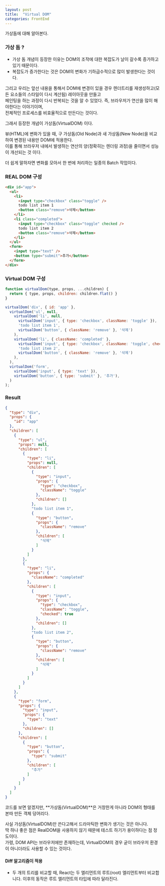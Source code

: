 ```yaml
---
layout: post
title:  "Virtual DOM"
categories: FrontEnd
---
```

가상돔에 대해 알아본다.

### 가상 돔 ?
- 가상 돔 개념이 등장한 이유는 DOM의 조작에 대한 복잡도가 날이 갈수록 증가하고 있기 때문이다. 
- 복잡도가 증가한다는 것은 DOM의 변화가 기하급수적으로 많이 발생한다는 것이다.

그리고 우리는 앞선 내용을 통해서 DOM에 변경이 있을 경우 렌더트리를 재생성하고(모든 요소들의 스타일이 다시 계산됨) 레이아웃을 만들고  
페인팅을 하는 과정이 다시 반복되는 것을 알 수 있었다. 즉, 브라우저가 연산을 많이 해야한다는 이야기이며,  
전체적인 프로세스를 비효율적으로 만든다는 것이다.

그래서 등장한 개념이 가상돔(VirtualDOM) 이다.

뷰(HTML)에 변화가 있을 때, 구 가상돔(Old Node)과 새 가상돔(New Node)을 비교하여 변경된 내용만 DOM에 적용한다.  
이를 통해 브라우저 내에서 발생하는 연산의 양(정확히는 렌더링 과정)을 줄이면서 성능이 개선되는 것 이다.

더 쉽게 말하자면 변화를 모아서 한 번에 처리하는 일종의 Batch 작업이다.

### REAL DOM 구성

```html
<div id="app">
  <ul>
    <li>
      <input type="checkbox" class="toggle" />
      todo list item 1
      <button class="remove">삭제</button>
    </li>
    <li class="completed">
      <input type="checkbox" class="toggle" checked />
      todo list item 2
      <button class="remove">삭제</button>
    </li>
  </ul>
  <form>
    <input type="text" />
    <button type="submit">추가</button>
  </form>
</div>
```
### Virtual DOM 구성

```javascript
function virtualDom(type, props, ...children) {
  return { type, props, children: children.flat() }
}

virtualDom('div', { id: 'app' },
  virtualDom('ul', null,
    virtualDom('li', null,
      virtualDom('input', { type: 'checkbox', className: 'toggle' }),
      'todo list item 1',
      virtualDom('button', { className: 'remove' }, '삭제')
    ),
    virtualDom('li', { className: 'completed' },
      virtualDom('input', { type: 'checkbox', className: 'toggle', checked: true }),
      'todo list item 2',
      virtualDom('button', { className: 'remove' }, '삭제')
    ),
  ),
  virtualDom('form',
    virtualDom('input', { type: 'text' }),
    virtualDom('button', { type: 'submit' }, '추가'),
  )
);
```
### Result

```json
{
  "type": "div",
  "props": {
    "id": "app"
  },
  "children": [
    {
      "type": "ul",
      "props": null,
      "children": [
        {
          "type": "li",
          "props": null,
          "children": [
            {
              "type": "input",
              "props": {
                "type": "checkbox",
                "className": "toggle"
              },
              "children": []
            },
            "todo list item 1",
            {
              "type": "button",
              "props": {
                "className": "remove"
              },
              "children": [
                "삭제"
              ]
            }
          ]
        },
        {
          "type": "li",
          "props": {
            "className": "completed"
          },
          "children": [
            {
              "type": "input",
              "props": {
                "type": "checkbox",
                "className": "toggle",
                "checked": true
              },
              "children": []
            },
            "todo list item 2",
            {
              "type": "button",
              "props": {
                "className": "remove"
              },
              "children": [
                "삭제"
              ]
            }
          ]
        }
      ]
    },
    {
      "type": "form",
      "props": {
        "type": "input",
        "props": {
          "type": "text"
        },
        "children": []
      },
      "children": [
        {
          "type": "button",
          "props": {
            "type": "submit"
          },
          "children": [
            "추가"
          ]
        }
      ]
    }
  ]
}
```
코드를 보면 알겠지만, **가상돔(VirtualDOM)**은 거창한게 아니라 DOM의 형태를 본따 만든 객체 덩어리다.

사실 가상돔(VirtualDOM)만 쓴다고해서 드라마틱한 변화가 생기는 것은 아니다.  
딱 하나 좋은 점은 RealDOM을 사용하지 않기 때문에 테스트 하기가 용이하다는 점 정도이다.  
가령, DOM API는 브라우저에만 존재하는데, VirtualDOM의 경우 굳이 브라우저 환경이 아니더라도 사용할 수 있는 것이다.

#### Diff 알고리즘이 적용
- 두 개의 트리를 비교할 때, React는 두 엘리먼트의 루트(root) 엘리먼트부터 비교합니다. 이후의 동작은 루트 엘리먼트의 타입에 따라 달라진다.
